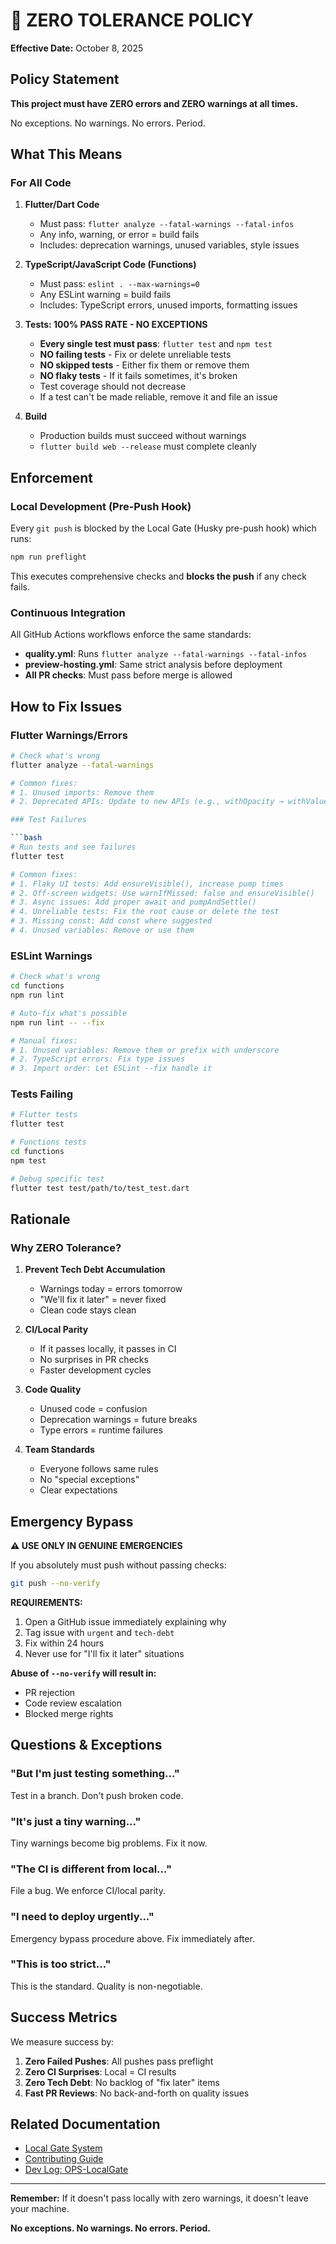 # 🚨 ZERO TOLERANCE POLICY

**Effective Date:** October 8, 2025

## Policy Statement

**This project must have ZERO errors and ZERO warnings at all times.**

No exceptions. No warnings. No errors. Period.

## What This Means

### For All Code

1. **Flutter/Dart Code**

   - Must pass: `flutter analyze --fatal-warnings --fatal-infos`
   - Any info, warning, or error = build fails
   - Includes: deprecation warnings, unused variables, style issues

2. **TypeScript/JavaScript Code (Functions)**

   - Must pass: `eslint . --max-warnings=0`
   - Any ESLint warning = build fails
   - Includes: TypeScript errors, unused imports, formatting issues

3. **Tests: 100% PASS RATE - NO EXCEPTIONS**

   - **Every single test must pass**: `flutter test` and `npm test`
   - **NO failing tests** - Fix or delete unreliable tests
   - **NO skipped tests** - Either fix them or remove them
   - **NO flaky tests** - If it fails sometimes, it's broken
   - Test coverage should not decrease
   - If a test can't be made reliable, remove it and file an issue

4. **Build**
   - Production builds must succeed without warnings
   - `flutter build web --release` must complete cleanly

## Enforcement

### Local Development (Pre-Push Hook)

Every `git push` is blocked by the Local Gate (Husky pre-push hook) which runs:

```bash
npm run preflight
```

This executes comprehensive checks and **blocks the push** if any check fails.

### Continuous Integration

All GitHub Actions workflows enforce the same standards:

- **quality.yml**: Runs `flutter analyze --fatal-warnings --fatal-infos`
- **preview-hosting.yml**: Same strict analysis before deployment
- **All PR checks**: Must pass before merge is allowed

## How to Fix Issues

### Flutter Warnings/Errors

````bash
# Check what's wrong
flutter analyze --fatal-warnings

# Common fixes:
# 1. Unused imports: Remove them
# 2. Deprecated APIs: Update to new APIs (e.g., withOpacity → withValues)

### Test Failures

```bash
# Run tests and see failures
flutter test

# Common fixes:
# 1. Flaky UI tests: Add ensureVisible(), increase pump times
# 2. Off-screen widgets: Use warnIfMissed: false and ensureVisible()
# 3. Async issues: Add proper await and pumpAndSettle()
# 4. Unreliable tests: Fix the root cause or delete the test
# 3. Missing const: Add const where suggested
# 4. Unused variables: Remove or use them
````

### ESLint Warnings

```bash
# Check what's wrong
cd functions
npm run lint

# Auto-fix what's possible
npm run lint -- --fix

# Manual fixes:
# 1. Unused variables: Remove them or prefix with underscore
# 2. TypeScript errors: Fix type issues
# 3. Import order: Let ESLint --fix handle it
```

### Tests Failing

```bash
# Flutter tests
flutter test

# Functions tests
cd functions
npm test

# Debug specific test
flutter test test/path/to/test_test.dart
```

## Rationale

### Why ZERO Tolerance?

1. **Prevent Tech Debt Accumulation**

   - Warnings today = errors tomorrow
   - "We'll fix it later" = never fixed
   - Clean code stays clean

2. **CI/Local Parity**

   - If it passes locally, it passes in CI
   - No surprises in PR checks
   - Faster development cycles

3. **Code Quality**

   - Unused code = confusion
   - Deprecation warnings = future breaks
   - Type errors = runtime failures

4. **Team Standards**
   - Everyone follows same rules
   - No "special exceptions"
   - Clear expectations

## Emergency Bypass

**⚠️ USE ONLY IN GENUINE EMERGENCIES**

If you absolutely must push without passing checks:

```bash
git push --no-verify
```

**REQUIREMENTS:**

1. Open a GitHub issue immediately explaining why
2. Tag issue with `urgent` and `tech-debt`
3. Fix within 24 hours
4. Never use for "I'll fix it later" situations

**Abuse of `--no-verify` will result in:**

- PR rejection
- Code review escalation
- Blocked merge rights

## Questions & Exceptions

### "But I'm just testing something..."

Test in a branch. Don't push broken code.

### "It's just a tiny warning..."

Tiny warnings become big problems. Fix it now.

### "The CI is different from local..."

File a bug. We enforce CI/local parity.

### "I need to deploy urgently..."

Emergency bypass procedure above. Fix immediately after.

### "This is too strict..."

This is the standard. Quality is non-negotiable.

## Success Metrics

We measure success by:

1. **Zero Failed Pushes**: All pushes pass preflight
2. **Zero CI Surprises**: Local = CI results
3. **Zero Tech Debt**: No backlog of "fix later" items
4. **Fast PR Reviews**: No back-and-forth on quality issues

## Related Documentation

- [Local Gate System](./local-gate.md)
- [Contributing Guide](../../README.md#contributing)
- [Dev Log: OPS-LocalGate](../../dev-log/operations/2025-10-08-ops-localgate.md)

---

**Remember:** If it doesn't pass locally with zero warnings, it doesn't leave your machine.

**No exceptions. No warnings. No errors. Period.**
